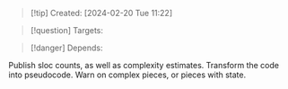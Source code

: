 
>[!tip] Created: [2024-02-20 Tue 11:22]

>[!question] Targets: 

>[!danger] Depends: 

Publish sloc counts, as well as complexity estimates.
Transform the code into pseudocode.
Warn on complex pieces, or pieces with state.